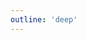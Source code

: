 ```yaml
---
outline: 'deep'
---
```


<script setup>
import Icons from '../components/Icons.vue';
import { useData } from 'vitepress';

const { page } = useData();

</script>

<Icons  />

<!-- @content -->
